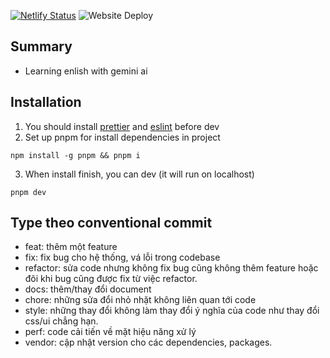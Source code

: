 [![Netlify Status](https://api.netlify.com/api/v1/badges/ab6f60ba-bc55-46f5-80a9-129d8b61773f/deploy-status)](https://conversebot.netlify.app) ![Website Deploy](https://deploy-badge.vercel.app/?url=https://api-conversebot.vercel.app/&name=converse-server)

## Summary

- Learning enlish with gemini ai

## Installation

1. You should install [prettier](https://marketplace.visualstudio.com/items?itemName=esbenp.prettier-vscode) and [eslint](https://marketplace.visualstudio.com/items?itemName=dbaeumer.vscode-eslint) before dev
2. Set up pnpm for install dependencies in project

```
npm install -g pnpm && pnpm i
```

3. When install finish, you can dev (it will run on localhost)

```
pnpm dev
```

## Type theo conventional commit

- feat: thêm một feature
- fix: fix bug cho hệ thống, vá lỗi trong codebase
- refactor: sửa code nhưng không fix bug cũng không thêm feature hoặc đôi khi bug cũng được fix từ việc refactor.
- docs: thêm/thay đổi document
- chore: những sửa đổi nhỏ nhặt không liên quan tới code
- style: những thay đổi không làm thay đổi ý nghĩa của code như thay đổi css/ui chẳng hạn.
- perf: code cải tiến về mặt hiệu năng xử lý
- vendor: cập nhật version cho các dependencies, packages.
